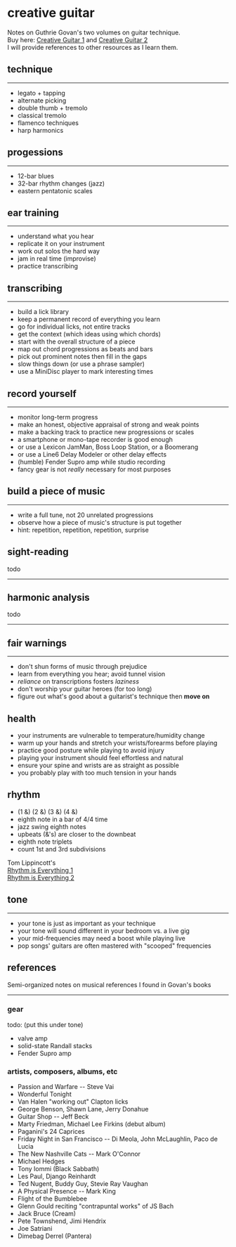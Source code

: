 # creative guitar

Notes on Guthrie Govan's two volumes on guitar technique.  
Buy here:
[Creative Guitar 1](https://www.halleonard.com/product/14007762/creative-guitar-1) and
[Creative Guitar 2](https://www.halleonard.com/product/14007763/creative-guitar-2)  
I will provide references to other resources as I learn them.

## technique

---

- legato + tapping
- alternate picking
- double thumb + tremolo
- classical tremolo
- flamenco techniques
- harp harmonics

## progessions

---

- 12-bar blues
- 32-bar rhythm changes (jazz)
- eastern pentatonic scales

## ear training

---

- understand what you hear
- replicate it on your instrument
- work out solos the hard way
- jam in real time (improvise)
- practice transcribing

## transcribing

---

- build a lick library
- keep a permanent record of everything you learn
- go for individual licks, not entire tracks
- get the context (which ideas using which chords)
- start with the overall structure of a piece
- map out chord progressions as beats and bars
- pick out prominent notes then fill in the gaps
- slow things down (or use a phrase sampler)
- use a MiniDisc player to mark interesting times

## record yourself

---

- monitor long-term progress
- make an honest, objective appraisal of strong and weak points
- make a backing track to practice new progressions or scales
- a smartphone or mono-tape recorder is good enough
- or use a Lexicon JamMan, Boss Loop Station, or a Boomerang
- or use a Line6 Delay Modeler or other delay effects
- (humble) Fender Supro amp while studio recording
- fancy gear is not *really* necessary for most purposes

## build a piece of music

---

- write a full tune, not 20 unrelated progressions
- observe how a piece of music's structure is put together
- hint: repetition, repetition, repetition, surprise

## sight-reading

todo

---

## harmonic analysis

todo

---

## fair warnings

---

- don't shun forms of music through prejudice
- learn from everything you hear; avoid tunnel vision
- *reliance* on transcriptions fosters *laziness*
- don't worship your guitar heroes (for too long)
- figure out what's good about a guitarist's technique then **move on**

## health

- your instruments are vulnerable to temperature/humidity change
- warm up your hands and stretch your wrists/forearms before playing
- practice good posture while playing to avoid injury
- playing your instrument should feel effortless and natural
- ensure your spine and wrists are as straight as possible
- you probably play with too much tension in your hands

## rhythm

- (1 &) (2 &) (3 &) (4 &)
- eighth note in a bar of 4/4 time
- jazz swing eighth notes
- upbeats (&'s) are closer to the downbeat
- eighth note triplets
- count 1st and 3rd subdivisions

Tom Lippincott's  
[Rhythm is Everything 1](https://www.youtube.com/watch?v=tJdDZt0lQhI)  
[Rhythm is Everything 2](https://www.youtube.com/watch?v=ymgzwsDyXe8)

## tone

---

- your tone is just as important as your technique
- your tone will sound different in your bedroom vs. a live gig
- your mid-frequencies may need a boost while playing live
- pop songs' guitars are often mastered with "scooped" frequencies

## references

Semi-organized notes on musical references I found in Govan's books

---

### gear

todo: (put this under tone)

- valve amp
- solid-state Randall stacks
- Fender Supro amp

### artists, composers, albums, etc

- Passion and Warfare -- Steve Vai
- Wonderful Tonight
- Van Halen "working out" Clapton licks
- George Benson, Shawn Lane, Jerry Donahue
- Guitar Shop -- Jeff Beck
- Marty Friedman, Michael Lee Firkins (debut album)
- Paganini's 24 Caprices
- Friday Night in San Francisco -- Di Meola, John McLaughlin, Paco de Lucia
- The New Nashville Cats -- Mark O'Connor
- Michael Hedges
- Tony Iommi (Black Sabbath)
- Les Paul, Django Reinhardt
- Ted Nugent, Buddy Guy, Stevie Ray Vaughan
- A Physical Presence -- Mark King
- Flight of the Bumblebee
- Glenn Gould reciting "contrapuntal works" of JS Bach
- Jack Bruce (Cream)
- Pete Townshend, Jimi Hendrix
- Joe Satriani
- Dimebag Derrel (Pantera)
